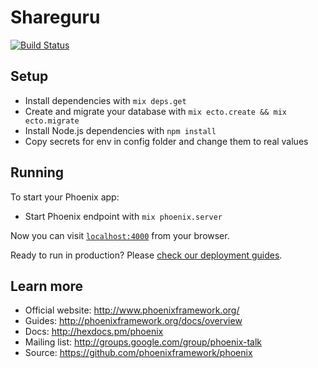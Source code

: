 # Shareguru

[![Build Status](https://travis-ci.org/azranel/shareguru-elixir.svg?branch=travis-setup)](https://travis-ci.org/azranel/shareguru-elixir)

## Setup

* Install dependencies with `mix deps.get`
* Create and migrate your database with `mix ecto.create && mix ecto.migrate`
* Install Node.js dependencies with `npm install`
* Copy secrets for env in config folder and change them to real values

## Running

To start your Phoenix app:

  * Start Phoenix endpoint with `mix phoenix.server`

Now you can visit [`localhost:4000`](http://localhost:4000) from your browser.

Ready to run in production? Please [check our deployment guides](http://www.phoenixframework.org/docs/deployment).

## Learn more

  * Official website: http://www.phoenixframework.org/
  * Guides: http://phoenixframework.org/docs/overview
  * Docs: http://hexdocs.pm/phoenix
  * Mailing list: http://groups.google.com/group/phoenix-talk
  * Source: https://github.com/phoenixframework/phoenix
